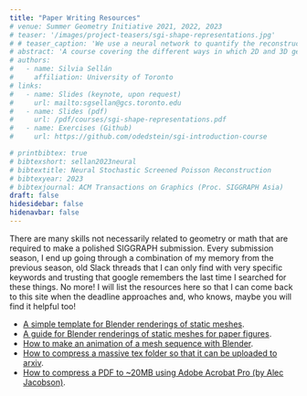 ```yaml
---
title: "Paper Writing Resources"
# venue: Summer Geometry Initiative 2021, 2022, 2023
# teaser: '/images/project-teasers/sgi-shape-representations.jpg'
# # teaser_caption: 'We use a neural network to quantify the reconstruction uncertainty in Poisson Surface Reconstruction (center left), allowing us to efficiently select next sensor positions (center right) and update the reconstruction upon capturing data (right).'
# abstract: 'A course covering the different ways in which 2D and 3D geometry can be stored: from splines to meshes to point clouds and Signed Distance Functions (including a brief mention of Taylor Swift!). This course is aimed at undergraduate students with no prior experience with Computer Science at all, and only a minimal background in calculus.'
# authors:
#   - name: Silvia Sellán
#     affiliation: University of Toronto
# links:
#   - name: Slides (keynote, upon request)
#     url: mailto:sgsellan@gcs.toronto.edu
#   - name: Slides (pdf)
#     url: /pdf/courses/sgi-shape-representations.pdf
#   - name: Exercises (Github)
#     url: https://github.com/odedstein/sgi-introduction-course 

# printbibtex: true
# bibtexshort: sellan2023neural
# bibtextitle: Neural Stochastic Screened Poisson Reconstruction
# bibtexyear: 2023
# bibtexjournal: ACM Transactions on Graphics (Proc. SIGGRAPH Asia)
draft: false
hidesidebar: false
hidenavbar: false
---
```


There are many skills not necessarily related to geometry or math that are required to make a polished SIGGRAPH submission. Every submission season, I end up going through a combination of my memory from the previous season, old Slack threads that I can only find with very specific keywords and trusting that google remembers the last time I searched for these things. No more! I will list the resources here so that I can come back to this site when the deadline approaches and, who knows, maybe you will find it helpful too!

- <a href="www.silviasellan.com/blender/template.blend" download>A simple template for Blender renderings of static meshes</a>.
- <a href="https://www.silviasellan.com/posts/blender_figure/">A guide for Blender renderings of static meshes for paper figures</a>.
- <a href="https://www.silviasellan.com/posts/blender_videos/">How to make an animation of a mesh sequence with Blender</a>.
- <a href="https://www.silviasellan.com/posts/arxiv_compressing/">How to compress a massive tex folder so that it can be uploaded to arxiv</a>.
- <a href="https://www.alecjacobson.com/weblog/?p=3318">How to compress a PDF to ~20MB using Adobe Acrobat Pro (by Alec Jacobson)</a>.
